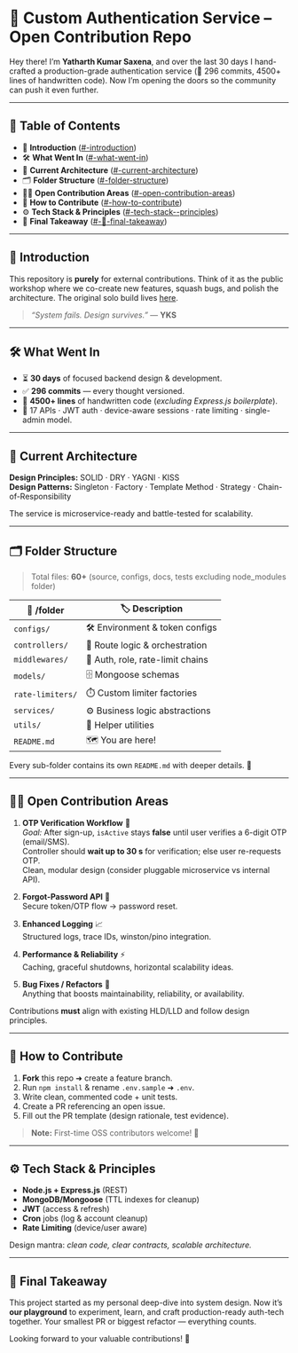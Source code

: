 # 🚀 Custom Authentication Service – **Open Contribution Repo**

<!-- Intro Narration -->

Hey there! I’m **Yatharth Kumar Saxena**, and over the last 30 days I hand-crafted a production-grade authentication service (🌟 296 commits, 4500+ lines of handwritten code). Now I’m opening the doors so the community can push it even further.

---

## 📑 **Table of Contents**

* 📖 **Introduction** ([#-introduction](#-introduction))
* 🛠️ **What Went In** ([#-what-went-in](#-what-went-in))
* 🧩 **Current Architecture** ([#-current-architecture](#-current-architecture))
* 🗂️ **Folder Structure** ([#-folder-structure](#-folder-structure))
* 🧑‍💻 **Open Contribution Areas** ([#-open-contribution-areas](#-open-contribution-areas))
* 🤝 **How to Contribute** ([#-how-to-contribute](#-how-to-contribute))
* ⚙️ **Tech Stack & Principles** ([#-tech-stack--principles](#-tech-stack--principles))
* 🎯 **Final Takeaway** ([#-🎯-final-takeaway](#-🎯-final-takeaway))

---

## 📖 **Introduction**

This repository is **purely** for external contributions. Think of it as the public workshop where we co-create new features, squash bugs, and polish the architecture. The original solo build lives [here](https://github.com/YatharthKumarSaxena/Custom_Authentication_Service_NodeJS).

> *“System fails. Design survives.”* — **YKS**

---

## 🛠️ **What Went In**

* ⏳ **30 days** of focused backend design & development.
* ✅ **296 commits** — every thought versioned.
* 📄 **4500+ lines** of handwritten code (*excluding Express.js boilerplate*).
* 🧠 17 APIs · JWT auth · device-aware sessions · rate limiting · single-admin model.

---

## 🧩 **Current Architecture**

**Design Principles:** SOLID · DRY · YAGNI · KISS  
**Design Patterns:** Singleton · Factory · Template Method · Strategy · Chain-of-Responsibility

The service is microservice-ready and battle-tested for scalability.

---

## 🗂️ **Folder Structure**

> Total files: **60+** (source, configs, docs, tests excluding node_modules folder)

| 📁 /folder       | 🏷️ Description                  |
| ---------------- | -------------------------------- |
| `configs/`       | 🛠️ Environment & token configs  |
| `controllers/`   | 🧩 Route logic & orchestration   |
| `middlewares/`   | 🔗 Auth, role, rate-limit chains |
| `models/`        | 🗄️ Mongoose schemas             |
| `rate-limiters/` | ⏱️ Custom limiter factories      |
| `services/`      | ⚙️ Business logic abstractions   |
| `utils/`         | 🧰 Helper utilities              |
| `README.md`      | 🗺️ You are here!                |

Every sub-folder contains its own `README.md` with deeper details. 📝

---

## 🧑‍💻 **Open Contribution Areas**

1. **OTP Verification Workflow** 📲  
   *Goal:* After sign-up, `isActive` stays **false** until user verifies a 6-digit OTP (email/SMS).  
   Controller should **wait up to 30 s** for verification; else user re-requests OTP.  
   Clean, modular design (consider pluggable microservice vs internal API).

2. **Forgot-Password API** 🔑  
   Secure token/OTP flow → password reset.

3. **Enhanced Logging** 📈  
   Structured logs, trace IDs, winston/pino integration.

4. **Performance & Reliability** ⚡  
   Caching, graceful shutdowns, horizontal scalability ideas.

5. **Bug Fixes / Refactors** 🐞  
   Anything that boosts maintainability, reliability, or availability.

Contributions **must** align with existing HLD/LLD and follow design principles.

---

## 🤝 **How to Contribute**

1. **Fork** this repo ➜ create a feature branch.  
2. Run `npm install` & rename `.env.sample` ➜ `.env`.  
3. Write clean, commented code + unit tests.  
4. Create a PR referencing an open issue.  
5. Fill out the PR template (design rationale, test evidence).

> **Note:** First-time OSS contributors welcome! 🙌

---

## ⚙️ **Tech Stack & Principles**

* **Node.js + Express.js** (REST)  
* **MongoDB/Mongoose** (TTL indexes for cleanup)  
* **JWT** (access & refresh)  
* **Cron** jobs (log & account cleanup)  
* **Rate Limiting** (device/user aware)  

Design mantra: *clean code, clear contracts, scalable architecture.*

---

## 🎯 **Final Takeaway**

This project started as my personal deep-dive into system design. Now it’s **our playground** to experiment, learn, and craft production-ready auth-tech together. Your smallest PR or biggest refactor — everything counts.

Looking forward to your valuable contributions! 🙏
